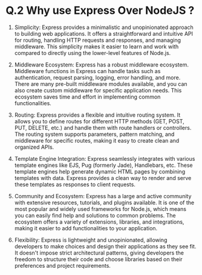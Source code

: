 # Q.2 Why use Express Over NodeJS ?

1. Simplicity: Express provides a minimalistic and unopinionated approach to building web applications. It offers a straightforward and intuitive API for routing, handling HTTP requests and responses, and managing middleware. This simplicity makes it easier to learn and work with compared to directly using the lower-level features of Node.js.

2. Middleware Ecosystem: Express has a robust middleware ecosystem. Middleware functions in Express can handle tasks such as authentication, request parsing, logging, error handling, and more. There are many pre-built middleware modules available, and you can also create custom middleware for specific application needs. This ecosystem saves time and effort in implementing common functionalities.

3. Routing: Express provides a flexible and intuitive routing system. It allows you to define routes for different HTTP methods (GET, POST, PUT, DELETE, etc.) and handle them with route handlers or controllers. The routing system supports parameters, pattern matching, and middleware for specific routes, making it easy to create clean and organized APIs.

4. Template Engine Integration: Express seamlessly integrates with various template engines like EJS, Pug (formerly Jade), Handlebars, etc. These template engines help generate dynamic HTML pages by combining templates with data. Express provides a clean way to render and serve these templates as responses to client requests.

5. Community and Ecosystem: Express has a large and active community with extensive resources, tutorials, and plugins available. It is one of the most popular and widely used frameworks for Node.js, which means you can easily find help and solutions to common problems. The ecosystem offers a variety of extensions, libraries, and integrations, making it easier to add functionalities to your application.

6. Flexibility: Express is lightweight and unopinionated, allowing developers to make choices and design their applications as they see fit. It doesn't impose strict architectural patterns, giving developers the freedom to structure their code and choose libraries based on their preferences and project requirements.